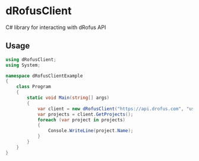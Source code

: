 # dRofusClient

C# library for interacting with dRofus API

## Usage
```csharp
using dRofusClient;
using System;

namespace dRofusClientExample
{
	class Program
	{
		static void Main(string[] args)
		{
			var client = new dRofusClient("https://api.drofus.com", "username", "password");
			var projects = client.GetProjects();
			foreach (var project in projects)
			{
				Console.WriteLine(project.Name);
			}
		}
	}
}
```
